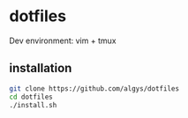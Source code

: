 # dotfiles
Dev environment: vim + tmux

## installation
```bash
git clone https://github.com/algys/dotfiles
cd dotfiles
./install.sh
```
